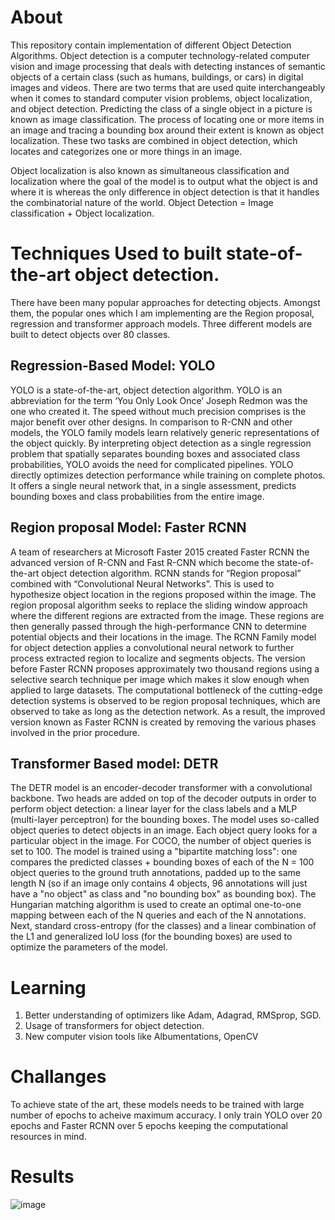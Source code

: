 # About
This repository contain implementation of different Object Detection Algorithms. 
Object detection is a computer technology-related computer vision and image processing that deals with detecting instances of semantic objects of a certain class (such as humans, buildings, or cars) in digital images and videos. There are two terms that are used quite interchangeably when it comes to standard computer vision problems, object localization, and object detection. Predicting the class of a single object in a picture is known as image classification. The process of locating one or more items in an image and tracing a bounding box around their extent is known as object localization. These two tasks are combined in object detection, which locates and categorizes one or more things in an image.

Object localization is also known as simultaneous classification and localization where the goal of the model is to output what the object is and where it is whereas the only difference in object detection is that it handles the combinatorial nature of the world.
Object Detection = Image classification + Object localization.

# Techniques Used to built state-of-the-art object detection.
There have been many popular approaches for detecting objects. Amongst them, the popular ones which I am implementing are the Region proposal, regression and transformer approach models. Three different models are built to detect objects over 80 classes. 
## Regression-Based Model: YOLO
YOLO is a state-of-the-art, object detection algorithm. YOLO is an abbreviation for the term ‘You Only Look Once’ Joseph Redmon was the one who created it. The speed without much precision comprises is the major benefit over other designs. In comparison to R-CNN and other models, the YOLO family models learn relatively generic representations of the object quickly. By interpreting object detection as a single regression problem that spatially separates bounding boxes and associated class probabilities, YOLO avoids the need for complicated pipelines. YOLO directly optimizes detection performance while training on complete photos. It offers a single neural network that, in a single assessment, predicts bounding boxes and class probabilities from the entire image.
##	Region proposal Model: Faster RCNN
A team of researchers at Microsoft Faster 2015 created Faster RCNN the advanced version of R-CNN and Fast R-CNN which become the state-of-the-art object detection algorithm. RCNN stands for “Region proposal” combined with “Convolutional Neural Networks”. This is used to hypothesize object location in the regions proposed within the image. The region proposal algorithm seeks to replace the sliding window approach where the different regions are extracted from the image. These regions are then generally passed through the high-performance CNN to determine potential objects and their locations in the image. The RCNN Family model for object detection applies a convolutional neural network to further process extracted region to localize and segments objects. The version before Faster RCNN proposes approximately two thousand regions using a selective search technique per image which makes it slow enough when applied to large datasets. The computational bottleneck of the cutting-edge detection systems is observed to be region proposal techniques, which are observed to take as long as the detection network. As a result, the improved version known as Faster RCNN is created by removing the various phases involved in the prior procedure.
## Transformer Based model: DETR
The DETR model is an encoder-decoder transformer with a convolutional backbone. Two heads are added on top of the decoder outputs in order to perform object detection: a linear layer for the class labels and a MLP (multi-layer perceptron) for the bounding boxes. The model uses so-called object queries to detect objects in an image. Each object query looks for a particular object in the image. For COCO, the number of object queries is set to 100.
The model is trained using a "bipartite matching loss": one compares the predicted classes + bounding boxes of each of the N = 100 object queries to the ground truth annotations, padded up to the same length N (so if an image only contains 4 objects, 96 annotations will just have a "no object" as class and "no bounding box" as bounding box). The Hungarian matching algorithm is used to create an optimal one-to-one mapping between each of the N queries and each of the N annotations. Next, standard cross-entropy (for the classes) and a linear combination of the L1 and generalized IoU loss (for the bounding boxes) are used to optimize the parameters of the model.
# Learning
1. Better understanding of optimizers like Adam, Adagrad, RMSprop, SGD.
2. Usage of transformers for object detection.
3. New computer vision tools like Albumentations, OpenCV
# Challanges
To achieve state of the art, these models needs to be trained with large number of epochs to acheive maximum accuracy. I only train YOLO over 20 epochs and Faster RCNN over 5 epochs keeping the computational resources in mind.
# Results 
![image](https://user-images.githubusercontent.com/105879152/188855370-4beee616-b27e-4a2c-9a2a-2c7db5829175.png)
